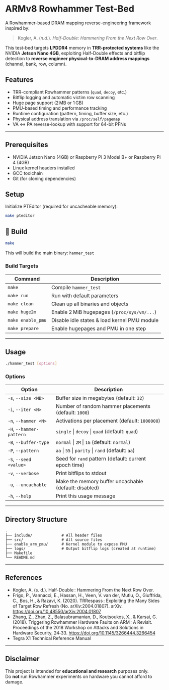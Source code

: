 # ARMv8 Rowhammer Test-Bed

A Rowhammer-based DRAM mapping reverse-engineering framework inspired by:

> Kogler, A. (*n.d.*). *Half-Double: Hammering From the Next Row Over*.  

This test-bed targets **LPDDR4** memory in **TRR-protected systems** like the NVIDIA **Jetson Nano 4GB**, exploiting Half-Double effects and bitflip detection to **reverse engineer physical-to-DRAM address mappings** (channel, bank, row, column).

## Features

- TRR-compliant Rowhammer patterns (`quad`, `decoy`, etc.)
- Bitflip logging and automatic victim row scanning
- Huge page support (2 MB or 1 GB)
- PMU-based timing and performance tracking
- Runtime configuration (pattern, timing, buffer size, etc.)
- Physical address translation via `/proc/self/pagemap`
- VA ↔ PA reverse-lookup with support for 64-bit PFNs

---

## Prerequisites

- NVIDIA Jetson Nano (4GB) or Raspberry Pi 3 Model B+ or Raspberry Pi 4 (4GB)
- Linux kernel headers installed
- GCC toolchain
- Git (for cloning dependencies)

## Setup

Initialize PTEditor (required for uncacheable memory):
```sh
make pteditor
```

## 🔧 Build

```sh
make
```

This will build the main binary: `hammer_test`

### Build Targets

| Command              | Description                                    |
|----------------------|------------------------------------------------|
| `make`               | Compile `hammer_test`                          |
| `make run`           | Run with default parameters                    |
| `make clean`         | Clean up all binaries and objects              |
| `make huge2m`        | Enable 2 MiB hugepages (`/proc/sys/vm/...`)    |
| `make enable_pmu`    | Disable idle states & load kernel PMU module   |
| `make prepare`       | Enable hugepages and PMU in one step           |

---

## Usage

```sh
./hammer_test [options]
```

### Options

| Option                  | Description                                                 |
|--------------------------|-------------------------------------------------------------|
| `-s`, `--size <MB>`     | Buffer size in megabytes (default: `32`)                   |
| `-i`, `--iter <N>`      | Number of random hammer placements (default: `1000`)       |
| `-n`, `--hammer <N>`    | Activations per placement (default: `1000000`)             |
| `-H`, `--hammer-pattern`| `single` \| `decoy` \| `quad` (default: `quad`)            |
| `-B`, `--buffer-type`   | `normal` \| `2M` \| `1G` (default: `normal`)               |
| `-P`, `--pattern`       | `aa` \| `55` \| `parity` \| `rand` (default: `aa`)          |
| `-S`, `--seed <value>`  | Seed for `rand` pattern (default: current epoch time)      |
| `-v`, `--verbose`       | Print bitflips to stdout                                   |
| `-u`, `--uncachable`     | Make the memory buffer uncachable (default: disabled)         |
| `-h`, `--help`          | Print this usage message                                   |

---

## Directory Structure

```
.
├── include/             # All header files
├── src/                 # All source files
├── enable_arm_pmu/      # Kernel module to expose PMU
├── logs/                # Output bitflip logs (created at runtime)
├── Makefile
└── README.md
```

---

## References

- Kogler, A. (s. d.). Half-Double : Hammering From the Next Row Over.
- Frigo, P., Vannacci, E., Hassan, H., Veen, V. van der, Mutlu, O., Giuffrida, C., Bos, H., & Razavi, K. (2020). TRRespass : Exploiting the Many Sides of Target Row Refresh (No. arXiv:2004.01807). arXiv. https://doi.org/10.48550/arXiv.2004.01807
- Zhang, Z., Zhan, Z., Balasubramanian, D., Koutsoukos, X., & Karsai, G. (2018). Triggering Rowhammer Hardware Faults on ARM : A Revisit. Proceedings of the 2018 Workshop on Attacks and Solutions in Hardware Security, 24‑33. https://doi.org/10.1145/3266444.3266454
- Tegra X1 Technical Reference Manual

---

## Disclaimer

This project is intended for **educational and research** purposes only.  
Do **not** run Rowhammer experiments on hardware you cannot afford to damage.
